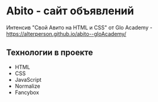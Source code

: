 # Abito - сайт объявлений

Интенсив "Свой Авито на HTML и CSS" от Glo Academy - https://alterperson.github.io/abito--gloAcademy/

## Технологии в проекте

- HTML
- CSS
- JavaScript
- Normalize
- Fancybox
